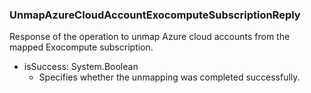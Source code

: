 ### UnmapAzureCloudAccountExocomputeSubscriptionReply
Response of the operation to unmap Azure cloud accounts from the mapped Exocompute subscription.

- isSuccess: System.Boolean
  - Specifies whether the unmapping was completed successfully.
